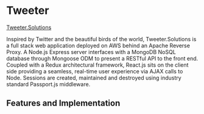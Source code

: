 # Tweeter

[Tweeter.Solutions](http://tweeter.solutions/)

Inspired by Twitter and the beautiful birds of the world, Tweeter.Solutions is a full stack web application deployed on AWS behind an Apache Reverse Proxy.  A Node.js Express server interfaces with a MongoDB NoSQL database through Mongoose ODM to present a RESTful API to the front end.  Coupled with a Redux architectural framework, React.js sits on the client side providing a seamless, real-time user experience via AJAX calls to Node.  Sessions are created, maintained and destroyed using industry standard Passport.js middleware.  

## Features and Implementation

###

